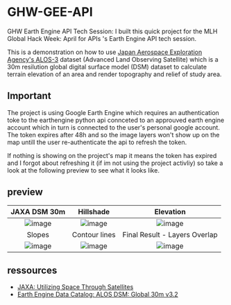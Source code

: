 # GHW-GEE-API

GHW Earth Engine API Tech Session: I built this quick project for the MLH Global Hack Week: April for APIs 's Earth Engine API tech session.

This is a demonstration on how to use [Japan Aerospace Exploration Agency's ALOS-3](https://global.jaxa.jp/projects/sat/alos3/) dataset (Advanced Land Observing Satellite) which is a 30m resilution global digital surface model (DSM) dataset to calculate terrain elevation of an area and render topography and relief of study area.
## Important

The project is using Google Earth Engine which requires an authentication toke to the earthengine python api connceted to an approuved earth engine account which in turn is connected to the user's personal google account. The token expires after 48h and so the image layers won't show up on the map untill the user re-authenticate the api to refresh the token.

If nothing is showing on the project's map it means the token has expired and I forgot about refreshing it (if im not using the project activliy) so take a look at the following preview to see what it looks like.

## preview

|JAXA DSM 30m|Hillshade|Elevation|
|:--:|:--:|:--:|
|![image](https://user-images.githubusercontent.com/43890965/232165003-2fa31d0e-b84a-49bf-a46a-a21709946ece.png)|![image](https://user-images.githubusercontent.com/43890965/232165096-ae0d2bfd-1781-474e-ab56-dc1db541588a.png)|![image](https://user-images.githubusercontent.com/43890965/232165131-9f99b39a-66a3-476b-bd40-f584399c0861.png)|
|Slopes|Contour lines|Final Result - Layers Overlap|
|![image](https://user-images.githubusercontent.com/43890965/232165175-f1701243-4847-41ed-8d84-a1adc8df2751.png)|![image](https://user-images.githubusercontent.com/43890965/232165484-3f0a4f8e-b782-4d3b-8440-48c12e9de895.png)|![image](https://user-images.githubusercontent.com/43890965/232165538-1de0538d-8cfc-4f93-866e-cb2df5359aa2.png)|


## ressources

- [JAXA: Utilizing Space Through Satellites](https://global.jaxa.jp/projects/sat/)
- [Earth Engine Data Catalog: ALOS DSM: Global 30m v3.2](https://developers.google.com/earth-engine/datasets/catalog/JAXA_ALOS_AW3D30_V3_2)
